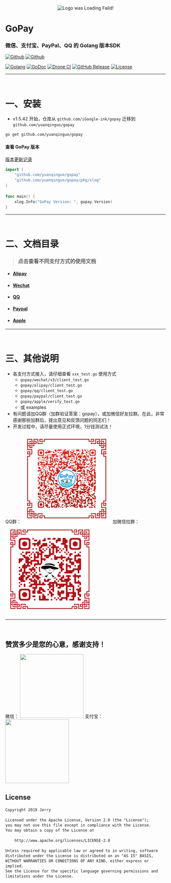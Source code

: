 <div align=center><img width="240" height="240" alt="Logo was Loading Faild!" src="https://raw.githubusercontent.com/go-pay/gopay/main/logo.png"/></div>

# GoPay

### 微信、支付宝、PayPal、QQ 的 Golang 版本SDK

[![Github](https://img.shields.io/github/followers/iGoogle-ink?label=Follow&style=social)](https://github.com/iGoogle-ink)
[![Github](https://img.shields.io/github/forks/go-pay/gopay?label=Fork&style=social)](https://github.com/yuanqinguo/gopay/fork)

[![Golang](https://img.shields.io/badge/golang-1.16-brightgreen.svg)](https://golang.google.cn)
[![GoDoc](https://img.shields.io/badge/doc-pkg.go.dev-informational.svg)](https://pkg.go.dev/github.com/yuanqinguo/gopay)
[![Drone CI](https://cloud.drone.io/api/badges/go-pay/gopay/status.svg)](https://cloud.drone.io/go-pay/gopay)
[![GitHub Release](https://img.shields.io/github/v/release/go-pay/gopay)](https://github.com/yuanqinguo/gopay/releases)
[![License](https://img.shields.io/github/license/go-pay/gopay)](https://www.apache.org/licenses/LICENSE-2.0)

---

<br>

# 一、安装

- v1.5.42 开始，仓库从 `github.com/iGoogle-ink/gopay` 迁移到 `github.com/yuanqinguo/gopay`

```bash
go get github.com/yuanqinguo/gopay
```

#### 查看 GoPay 版本

  [版本更新记录](https://github.com/yuanqinguo/gopay/blob/main/release_note.txt)

```go
import (
    "github.com/yuanqinguo/gopay"
    "github.com/yuanqinguo/gopay/pkg/xlog"
)

func main() {
    xlog.Info("GoPay Version: ", gopay.Version)
}
```

---

<br>

# 二、文档目录

> ### 点击查看不同支付方式的使用文档

* #### [Alipay](https://github.com/yuanqinguo/gopay/blob/main/doc/alipay.md)
* #### [Wechat](https://github.com/yuanqinguo/gopay/blob/main/doc/wechat_v3.md)
* #### [QQ](https://github.com/yuanqinguo/gopay/blob/main/doc/qq.md)
* #### [Paypal](https://github.com/yuanqinguo/gopay/blob/main/doc/paypal.md)
* #### [Apple](https://github.com/yuanqinguo/gopay/blob/main/doc/apple.md)

---

<br>

# 三、其他说明

* 各支付方式接入，请仔细查看 `xxx_test.go` 使用方式
    * `gopay/wechat/v3/client_test.go`
    * `gopay/alipay/client_test.go`
    * `gopay/qq/client_test.go`
    * `gopay/paypal/client_test.go`
    * `gopay/apple/verify_test.go`
    * 或 examples
* 有问题请加QQ群（加群验证答案：gopay），或加微信好友拉群。在此，非常感谢那些加群后，提出意见和反馈问题的同志们！
* 开发过程中，请尽量使用正式环境，1分钱测试法！

QQ群：
<img width="280" height="280" src="https://raw.githubusercontent.com/go-pay/gopay/main/qq_gopay.png"/>
加微信拉群：
<img width="280" height="280" src="https://raw.githubusercontent.com/go-pay/gopay/main/wechat_jerry.png"/>

---

<br>

## 赞赏多少是您的心意，感谢支持！

微信：
<img width="200" height="200" src="https://raw.githubusercontent.com/go-pay/gopay/main/zanshang_wx.png"/>
支付宝：
<img width="200" height="200" src="https://raw.githubusercontent.com/go-pay/gopay/main/zanshang_zfb.png"/>

## License

```
Copyright 2019 Jerry

Licensed under the Apache License, Version 2.0 (the "License");
you may not use this file except in compliance with the License.
You may obtain a copy of the License at

    http://www.apache.org/licenses/LICENSE-2.0

Unless required by applicable law or agreed to in writing, software
distributed under the License is distributed on an "AS IS" BASIS,
WITHOUT WARRANTIES OR CONDITIONS OF ANY KIND, either express or implied.
See the License for the specific language governing permissions and
limitations under the License.
```
